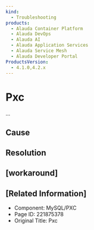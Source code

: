 ```yaml
---
kind:
  - Troubleshooting
products:
  - Alauda Container Platform
  - Alauda DevOps
  - Alauda AI
  - Alauda Application Services
  - Alauda Service Mesh
  - Alauda Developer Portal
ProductsVersion:
  - 4.1.0,4.2.x
---
```

<!-- A type of document that involves encountering a fault, diagnosing it, performing root cause analysis, and providing solutions. -->

# Pxc

...

## Cause

## Resolution

## [workaround]

## [Related Information]
- Component: MySQL/PXC
- Page ID: 221875378
- Original Title: Pxc
